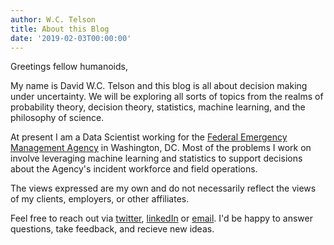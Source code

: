 ```yaml
---
author: W.C. Telson
title: About this Blog
date: '2019-02-03T00:00:00'
---
```


Greetings fellow humanoids,

My name is David W.C. Telson and this blog is all about decision making under uncertainty. We will be exploring all sorts of topics from the realms of probability theory, decision theory, statistics, machine learning, and the philosophy of science. 

At present I am a Data Scientist working for the [Federal Emergency Management Agency](fema.gov) in Washington, DC. Most of the problems I work on involve leveraging machine learning and statistics to support decisions about the Agency's incident workforce and field operations. 

The views expressed are my own and do not necessarily reflect the views of my clients, employers, or other affiliates.

Feel free to reach out via [twitter](twitter.com/wctelson), [linkedIn](https://www.linkedin.com/in/davidwcnelson/) or [email](mailto:wctelson@gmail.com). I'd be happy to answer questions, take feedback, and recieve new ideas.

